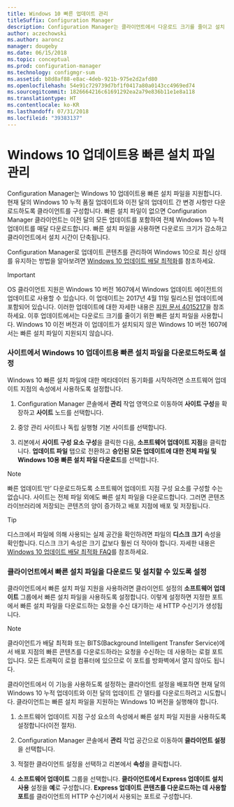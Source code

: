 ```yaml
---
title: Windows 10 빠른 업데이트 관리
titleSuffix: Configuration Manager
description: Configuration Manager는 클라이언트에서 다운로드 크기를 줄이고 설치 시간을 단축하는 Windows 10용 빠른 설치 파일을 지원합니다.
author: aczechowski
ms.author: aaroncz
manager: dougeby
ms.date: 06/15/2018
ms.topic: conceptual
ms.prod: configuration-manager
ms.technology: configmgr-sum
ms.assetid: b8d8af88-e8ac-4deb-921b-975e2d2afd80
ms.openlocfilehash: 54e91c729739d7bf1f0417a80a0143cc4969ed74
ms.sourcegitcommit: 1826664216c61691292ea2a79e836b11e1e8a118
ms.translationtype: HT
ms.contentlocale: ko-KR
ms.lasthandoff: 07/31/2018
ms.locfileid: "39383137"
---
```

# <a name="manage-express-installation-files-for-windows-10-updates"></a>Windows 10 업데이트용 빠른 설치 파일 관리

Configuration Manager는 Windows 10 업데이트용 빠른 설치 파일을 지원합니다. 현재 달의 Windows 10 누적 품질 업데이트와 이전 달의 업데이트 간 변경 사항만 다운로드하도록 클라이언트를 구성합니다. 빠른 설치 파일이 없으면 Configuration Manager 클라이언트는 이전 달의 모든 업데이트를 포함하여 전체 Windows 10 누적 업데이트를 매달 다운로드합니다. 빠른 설치 파일을 사용하면 다운로드 크기가 감소하고 클라이언트에서 설치 시간이 단축됩니다.

Configuration Manager로 업데이트 콘텐츠를 관리하여 Windows 10으로 최신 상태를 유지하는 방법을 알아보려면 [Windows 10 업데이트 배달 최적화](/sccm/sum/deploy-use/optimize-windows-10-update-delivery)를 참조하세요.  


> [!IMPORTANT]  
> OS 클라이언트 지원은 Windows 10 버전 1607에서 Windows 업데이트 에이전트의 업데이트로 사용할 수 있습니다. 이 업데이트는 2017년 4월 11일 릴리스된 업데이트에 포함되어 있습니다. 이러한 업데이트에 대한 자세한 내용은 [지원 문서 4015217](http://support.microsoft.com/kb/4015217)을 참조하세요. 이후 업데이트에서는 다운로드 크기를 줄이기 위한 빠른 설치 파일을 사용합니다. Windows 10 이전 버전과 이 업데이트가 설치되지 않은 Windows 10 버전 1607에서는 빠른 설치 파일이 지원되지 않습니다.  


### <a name="enable-the-site-to-download-express-installation-files-for-windows-10-updates"></a>사이트에서 Windows 10 업데이트용 빠른 설치 파일을 다운로드하도록 설정
Windows 10 빠른 설치 파일에 대한 메타데이터 동기화를 시작하려면 소프트웨어 업데이트 지점의 속성에서 사용하도록 설정합니다.  

1. Configuration Manager 콘솔에서 **관리** 작업 영역으로 이동하여 **사이트 구성**을 확장하고 **사이트** 노드를 선택합니다.  

2. 중앙 관리 사이트나 독립 실행형 기본 사이트를 선택합니다.  

3. 리본에서 **사이트 구성 요소 구성**을 클릭한 다음, **소프트웨어 업데이트 지점**을 클릭합니다. **업데이트 파일** 탭으로 전환하고 **승인된 모든 업데이트에 대한 전체 파일 및 Windows 10용 빠른 설치 파일 다운로드**를 선택합니다.

> [!NOTE]    
> 빠른 업데이트‘만’ 다운로드하도록 소프트웨어 업데이트 지점 구성 요소를 구성할 수는 없습니다.  사이트는 전체 파일 외에도 빠른 설치 파일을 다운로드합니다. 그러면 콘텐츠 라이브러리에 저장되는 콘텐츠의 양이 증가하고 배포 지점에 배포 및 저장됩니다.

> [!Tip]  
> 디스크에서 파일에 의해 사용되는 실제 공간을 확인하려면 파일의 **디스크 크기** 속성을 확인합니다. 디스크 크기 속성은 크기 값보다 훨씬 더 작아야 합니다. 자세한 내용은 [Windows 10 업데이트 배달 최적화 FAQ](/sccm/sum/deploy-use/optimize-windows-10-update-delivery#bkmk_faq)를 참조하세요.  


### <a name="enable-clients-to-download-and-install-express-installation-files"></a>클라이언트에서 빠른 설치 파일을 다운로드 및 설치할 수 있도록 설정
클라이언트에서 빠른 설치 파일 지원을 사용하려면 클라이언트 설정의 **소프트웨어 업데이트** 그룹에서 빠른 설치 파일을 사용하도록 설정합니다. 이렇게 설정하면 지정한 포트에서 빠른 설치 파일을 다운로드하는 요청을 수신 대기하는 새 HTTP 수신기가 생성됩니다.

> [!NOTE]    
> 클라이언트가 배달 최적화 또는 BITS(Background Intelligent Transfer Service)에서 배포 지점의 빠른 콘텐츠를 다운로드하라는 요청을 수신하는 데 사용하는 로컬 포트입니다. 모든 트래픽이 로컬 컴퓨터에 있으므로 이 포트를 방화벽에서 열지 않아도 됩니다.  

클라이언트에서 이 기능을 사용하도록 설정하는 클라이언트 설정을 배포하면 현재 달의 Windows 10 누적 업데이트와 이전 달의 업데이트 간 델타를 다운로드하려고 시도합니다. 클라이언트는 빠른 설치 파일을 지원하는 Windows 10 버전을 실행해야 합니다.  

1. 소프트웨어 업데이트 지점 구성 요소의 속성에서 빠른 설치 파일 지원을 사용하도록 설정합니다(이전 절차).  

2. Configuration Manager 콘솔에서 **관리** 작업 공간으로 이동하여 **클라이언트 설정**을 선택합니다.  

3. 적절한 클라이언트 설정을 선택하고 리본에서 **속성**을 클릭합니다.  

4. **소프트웨어 업데이트** 그룹을 선택합니다. **클라이언트에서 Express 업데이트 설치 사용** 설정을 **예**로 구성합니다. **Express 업데이트 콘텐츠를 다운로드하는 데 사용할 포트**를 클라이언트의 HTTP 수신기에서 사용되는 포트로 구성합니다.
